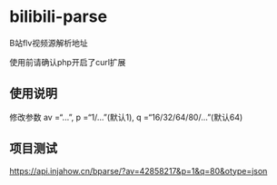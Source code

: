 # bilibili-parse
B站flv视频源解析地址

使用前请确认php开启了curl扩展

## 使用说明
修改参数
av =“...”,
p =“1/...”(默认1),
q =“16/32/64/80/...”(默认64)

## 项目测试
https://api.injahow.cn/bparse/?av=42858217&p=1&q=80&otype=json
